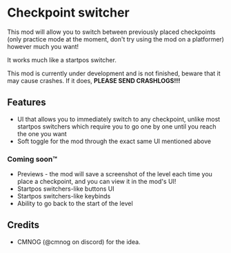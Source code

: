 # Checkpoint switcher

This mod will allow you to switch between previously placed checkpoints (only practice mode at the moment, don't try using the mod on a platformer) however much you want!

It works much like a startpos switcher.

This mod is currently under development and is not finished, beware that it may cause crashes. If it does, **PLEASE SEND CRASHLOGS!!!**

## Features
- UI that allows you to immediately switch to any checkpoint, unlike most startpos switchers which require you to go one by one until you reach the one you want
- Soft toggle for the mod through the exact same UI mentioned above

### Coming soon™
- Previews - the mod will save a screenshot of the level each time you place a checkpoint, and you can view it in the mod's UI!
- Startpos switchers-like buttons UI
- Startpos switchers-like keybinds
- Ability to go back to the start of the level

## Credits

- CMNOG (@cmnog on discord) for the idea.
